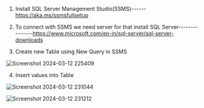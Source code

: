 1. Install SQL Server Management Studio(SSMS)------https://aka.ms/ssmsfullsetup
   
2. To connect with SSMS we need server for that install SQL Server---------------https://www.microsoft.com/en-in/sql-server/sql-server-downloads

3. Create new Table using New Query in SSMS

![Screenshot 2024-03-12 225409](https://github.com/Nikita-15-ab/Data_Analytics/assets/126350305/9517e4db-fda7-4d30-884c-f772dd164b93)

4. Insert values into Table

![Screenshot 2024-03-12 231044](https://github.com/Nikita-15-ab/Data_Analytics/assets/126350305/0ccbe8ee-c50b-411b-ab03-a74c75c9ffe0)

![Screenshot 2024-03-12 231212](https://github.com/Nikita-15-ab/Data_Analytics/assets/126350305/10605be1-a269-4e96-bbe5-11b01e04a554)

   
